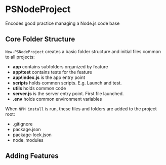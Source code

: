 # PSNodeProject
Encodes good practice managing a Node.js code base

## Core Folder Structure
`New-PSNodeProject` creates a basic folder structure and initial files common to all projects:
 - **app** contains subfolders organized by feature
 - **app\test** contains tests for the feature
 - **app\index.js** is the app entry point
 - **scripts** holds common scripts. E.g. Launch and test.
 - **utils** holds common code
 - **server.js** is the server entry point. First file launched. 
 - **.env** holds common environment variables

When `NPM install` is run, these files and folders are added to the project root:
- .gitignore
- package.json
- package-lock.json
- node_modules

## Adding Features
